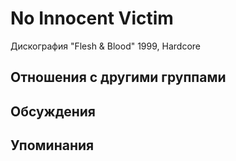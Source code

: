 # No Innocent Victim

Дискография
"Flesh & Blood" 1999, Hardcore

## Отношения с другими группами


## Обсуждения


## Упоминания


